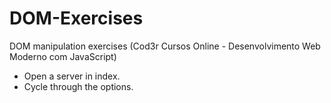 # DOM-Exercises
DOM manipulation exercises (Cod3r Cursos Online - Desenvolvimento Web Moderno com JavaScript)

- Open a server in index.
- Cycle through the options.
